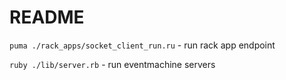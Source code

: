 # README

```puma ./rack_apps/socket_client_run.ru``` - run rack app endpoint 

```ruby ./lib/server.rb``` - run eventmachine servers 